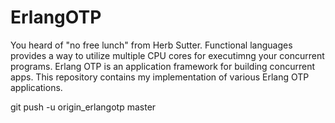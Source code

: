 # ErlangOTP

You heard of "no free lunch" from Herb Sutter.
Functional languages provides a way to utilize multiple CPU cores for executimng your concurrent programs.
Erlang OTP is an application framework for building concurrent apps.
This repository contains my implementation of various Erlang OTP applications.

git push -u origin_erlangotp master
